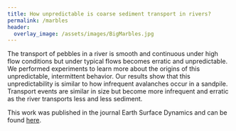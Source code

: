 ```yaml
---
title: How unpredictable is coarse sediment transport in rivers?
permalink: /marbles
header:
  overlay_image: /assets/images/BigMarbles.jpg
---
```


The transport of pebbles in a river is smooth and continuous under high flow conditions but under typical flows becomes erratic and unpredictable. We performed experiments to learn more about the origins of this unpredictable, intermittent behavior. Our results show that this unpredictability is similar to how infrequent avalanches occur in a sandpile. Transport events are similar in size but become more infrequent and erratic as the river transports less and less sediment.

This work was published in the journal Earth Surface Dynamics and can be found [here](https://www.earth-surf-dynam.net/6/1089/2018/).

